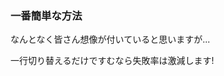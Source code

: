 ### 一番簡単な方法

なんとなく皆さん想像が付いていると思いますが...

一行切り替えるだけですむなら失敗率は激減します! <!-- .element: class="fragment" data-fragment-index="1" style="font-size: 120%" -->
